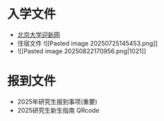 # 入学文件

- [北京大学迎新网](https://fresh.pku.edu.cn/fresh/)
- 住宿文件
	![[Pasted image 20250725145453.png]] 
- ![[Pasted image 20250822170956.png|1021]]

# 报到文件

- 2025年研究生报到事项(重要)
- 2025研究生新生指南 QRcode 